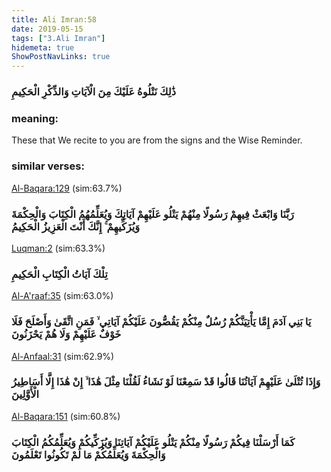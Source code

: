 ```yaml
---
title: Ali Imran:58
date: 2019-05-15
tags: ["3.Ali Imran"]
hidemeta: true 
ShowPostNavLinks: true 
---
```

### ذَٰلِكَ نَتْلُوهُ عَلَيْكَ مِنَ الْآيَاتِ وَالذِّكْرِ الْحَكِيمِ
### meaning: 
These that We recite to you are from the signs and the Wise Reminder.
### similar verses: 

[Al-Baqara:129](/2/129) (sim:63.7%)

### رَبَّنَا وَابْعَثْ فِيهِمْ رَسُولًا مِنْهُمْ يَتْلُو عَلَيْهِمْ آيَاتِكَ وَيُعَلِّمُهُمُ الْكِتَابَ وَالْحِكْمَةَ وَيُزَكِّيهِمْ ۚ إِنَّكَ أَنْتَ الْعَزِيزُ الْحَكِيمُ

[Luqman:2](/31/2) (sim:63.3%)

### تِلْكَ آيَاتُ الْكِتَابِ الْحَكِيمِ

[Al-A'raaf:35](/7/35) (sim:63.0%)

### يَا بَنِي آدَمَ إِمَّا يَأْتِيَنَّكُمْ رُسُلٌ مِنْكُمْ يَقُصُّونَ عَلَيْكُمْ آيَاتِي ۙ فَمَنِ اتَّقَىٰ وَأَصْلَحَ فَلَا خَوْفٌ عَلَيْهِمْ وَلَا هُمْ يَحْزَنُونَ

[Al-Anfaal:31](/8/31) (sim:62.9%)

### وَإِذَا تُتْلَىٰ عَلَيْهِمْ آيَاتُنَا قَالُوا قَدْ سَمِعْنَا لَوْ نَشَاءُ لَقُلْنَا مِثْلَ هَٰذَا ۙ إِنْ هَٰذَا إِلَّا أَسَاطِيرُ الْأَوَّلِينَ

[Al-Baqara:151](/2/151) (sim:60.8%)

### كَمَا أَرْسَلْنَا فِيكُمْ رَسُولًا مِنْكُمْ يَتْلُو عَلَيْكُمْ آيَاتِنَا وَيُزَكِّيكُمْ وَيُعَلِّمُكُمُ الْكِتَابَ وَالْحِكْمَةَ وَيُعَلِّمُكُمْ مَا لَمْ تَكُونُوا تَعْلَمُونَ
